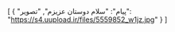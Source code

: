 [
  {
    "پیام": "سلام دوستان عزیزم",
    "تصویر": "https://s4.uupload.ir/files/5559852_w1jz.jpg"
  }
]
